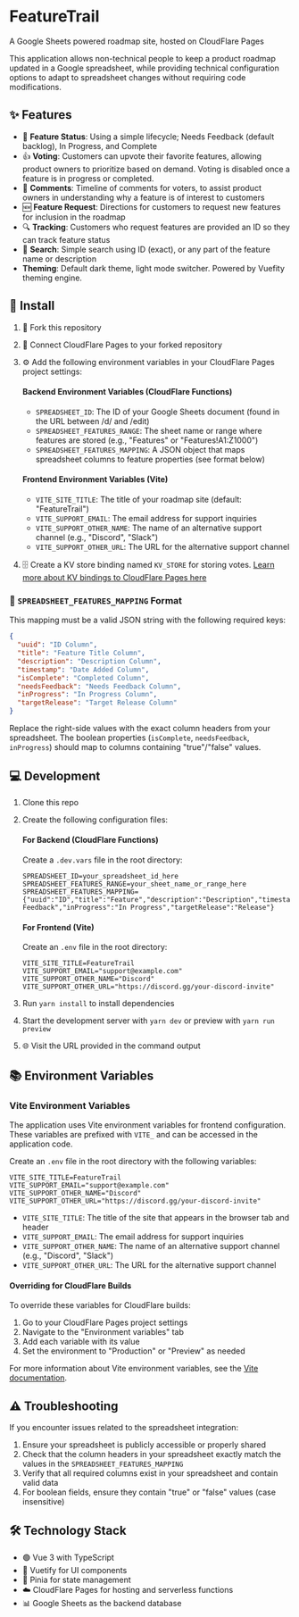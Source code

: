 # FeatureTrail

A Google Sheets powered roadmap site, hosted on CloudFlare Pages

This application allows non-technical people to keep a product roadmap updated in a Google spreadsheet, while providing technical configuration options to adapt to spreadsheet changes without requiring code modifications.

## ✨ Features

- 🔄 **Feature Status**: Using a simple lifecycle; Needs Feedback (default backlog), In Progress, and Complete
- 👍 **Voting**: Customers can upvote their favorite features, allowing product owners to prioritize based on demand. Voting is disabled once a feature is in progress or completed.
- 💬 **Comments**: Timeline of comments for voters, to assist product owners in understanding why a feature is of interest to customers
- 🆕 **Feature Request**: Directions for customers to request new features for inclusion in the roadmap
- 🔍 **Tracking**: Customers who request features are provided an ID so they can track feature status
- 🔎 **Search**: Simple search using ID (exact), or any part of the feature name or description
- **Theming**: Default dark theme, light mode switcher. Powered by Vuefity theming engine.

## 🚀 Install

1. 🍴 Fork this repository
2. 🔗 Connect CloudFlare Pages to your forked repository
3. ⚙️ Add the following environment variables in your CloudFlare Pages project settings:
   
   #### Backend Environment Variables (CloudFlare Functions)
   - `SPREADSHEET_ID`: The ID of your Google Sheets document (found in the URL between /d/ and /edit)
   - `SPREADSHEET_FEATURES_RANGE`: The sheet name or range where features are stored (e.g., "Features" or "Features!A1:Z1000")
   - `SPREADSHEET_FEATURES_MAPPING`: A JSON object that maps spreadsheet columns to feature properties (see format below)

   #### Frontend Environment Variables (Vite)
   - `VITE_SITE_TITLE`: The title of your roadmap site (default: "FeatureTrail")
   - `VITE_SUPPORT_EMAIL`: The email address for support inquiries
   - `VITE_SUPPORT_OTHER_NAME`: The name of an alternative support channel (e.g., "Discord", "Slack") 
   - `VITE_SUPPORT_OTHER_URL`: The URL for the alternative support channel

4. 🗄️ Create a KV store binding named `KV_STORE` for storing votes. [Learn more about KV bindings to CloudFlare Pages here](https://developers.cloudflare.com/pages/platform/functions/bindings/#kv-namespace-bindings)

### 🔄 `SPREADSHEET_FEATURES_MAPPING` Format

This mapping must be a valid JSON string with the following required keys:
```json
{
  "uuid": "ID Column",
  "title": "Feature Title Column",
  "description": "Description Column",
  "timestamp": "Date Added Column",
  "isComplete": "Completed Column",
  "needsFeedback": "Needs Feedback Column",
  "inProgress": "In Progress Column",
  "targetRelease": "Target Release Column"
}
```

Replace the right-side values with the exact column headers from your spreadsheet. The boolean properties (`isComplete`, `needsFeedback`, `inProgress`) should map to columns containing "true"/"false" values.

## 💻 Development

1. Clone this repo
2. Create the following configuration files:

   #### For Backend (CloudFlare Functions)
   Create a `.dev.vars` file in the root directory:
   ```
   SPREADSHEET_ID=your_spreadsheet_id_here
   SPREADSHEET_FEATURES_RANGE=your_sheet_name_or_range_here
   SPREADSHEET_FEATURES_MAPPING={"uuid":"ID","title":"Feature","description":"Description","timestamp":"Date","isComplete":"Complete","needsFeedback":"Needs Feedback","inProgress":"In Progress","targetRelease":"Release"}
   ```

   #### For Frontend (Vite)
   Create an `.env` file in the root directory:
   ```properties
   VITE_SITE_TITLE=FeatureTrail
   VITE_SUPPORT_EMAIL="support@example.com"
   VITE_SUPPORT_OTHER_NAME="Discord"
   VITE_SUPPORT_OTHER_URL="https://discord.gg/your-discord-invite"
   ```

3. Run `yarn install` to install dependencies
4. Start the development server with `yarn dev` or preview with `yarn run preview`
5. 🌐 Visit the URL provided in the command output

## 📚 Environment Variables

### Vite Environment Variables

The application uses Vite environment variables for frontend configuration. These variables are prefixed with `VITE_` and can be accessed in the application code.

Create an `.env` file in the root directory with the following variables:

```properties
VITE_SITE_TITLE=FeatureTrail
VITE_SUPPORT_EMAIL="support@example.com"
VITE_SUPPORT_OTHER_NAME="Discord"
VITE_SUPPORT_OTHER_URL="https://discord.gg/your-discord-invite"
```

- `VITE_SITE_TITLE`: The title of the site that appears in the browser tab and header
- `VITE_SUPPORT_EMAIL`: The email address for support inquiries
- `VITE_SUPPORT_OTHER_NAME`: The name of an alternative support channel (e.g., "Discord", "Slack")
- `VITE_SUPPORT_OTHER_URL`: The URL for the alternative support channel

#### Overriding for CloudFlare Builds

To override these variables for CloudFlare builds:

1. Go to your CloudFlare Pages project settings
2. Navigate to the "Environment variables" tab
3. Add each variable with its value
4. Set the environment to "Production" or "Preview" as needed

For more information about Vite environment variables, see the [Vite documentation](https://vitejs.dev/guide/env-and-mode.html).

## ⚠️ Troubleshooting

If you encounter issues related to the spreadsheet integration:

1. Ensure your spreadsheet is publicly accessible or properly shared
2. Check that the column headers in your spreadsheet exactly match the values in the `SPREADSHEET_FEATURES_MAPPING`
3. Verify that all required columns exist in your spreadsheet and contain valid data
4. For boolean fields, ensure they contain "true" or "false" values (case insensitive)

## 🛠️ Technology Stack

- 🟢 Vue 3 with TypeScript
- 💎 Vuetify for UI components
- 🏪 Pinia for state management
- ☁️ CloudFlare Pages for hosting and serverless functions
- 📊 Google Sheets as the backend database

